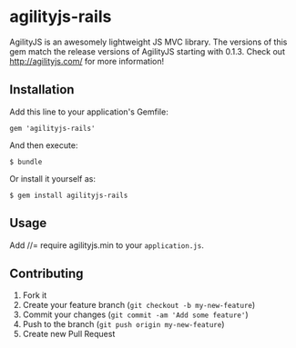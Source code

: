 # agilityjs-rails

AgilityJS is an awesomely lightweight JS MVC library. The versions of this gem match the release versions of AgilityJS starting with 0.1.3. Check out http://agilityjs.com/ for more information!

## Installation

Add this line to your application's Gemfile:

    gem 'agilityjs-rails'

And then execute:

    $ bundle

Or install it yourself as:

    $ gem install agilityjs-rails

## Usage

Add
    //= require agilityjs.min
to your `application.js`.

## Contributing

1. Fork it
2. Create your feature branch (`git checkout -b my-new-feature`)
3. Commit your changes (`git commit -am 'Add some feature'`)
4. Push to the branch (`git push origin my-new-feature`)
5. Create new Pull Request
